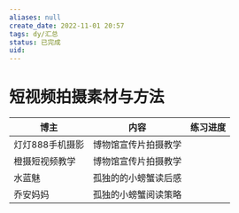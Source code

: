 ```yaml
---
aliases: null
create_date: 2022-11-01 20:57
tags: dy/汇总
status: 已完成 
uid: 
---
```



# 短视频拍摄素材与方法

| 博主 | 内容 | 练习进度 |
| --- | --- | --- |
| 灯灯888手机摄影 | 博物馆宣传片拍摄教学 |  |
| 橙摄短视频教学 | 博物馆宣传片拍摄教学 |  |
| 水蓝魅 | 孤独的的小螃蟹读后感 |  |
| 乔安妈妈 | 孤独的小螃蟹阅读策略 |  |